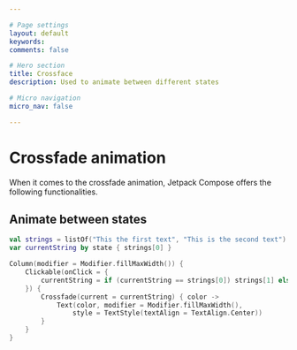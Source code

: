 ```yaml
---

# Page settings
layout: default
keywords:
comments: false

# Hero section
title: Crossface
description: Used to animate between different states

# Micro navigation
micro_nav: false

---
```


# Crossfade animation

When it comes to the crossfade animation, Jetpack Compose offers the following functionalities.

## Animate between states

```kotlin
val strings = listOf("This the first text", "This is the second text")
var currentString by state { strings[0] }

Column(modifier = Modifier.fillMaxWidth()) {
    Clickable(onClick = {
        currentString = if (currentString == strings[0]) strings[1] else strings[0]
    }) {
        Crossfade(current = currentString) { color ->
            Text(color, modifier = Modifier.fillMaxWidth(),
                style = TextStyle(textAlign = TextAlign.Center))
        }
    }
}
```